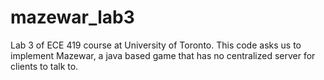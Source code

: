 mazewar_lab3
============
Lab 3 of ECE 419 course at University of Toronto. This code asks us to implement Mazewar, a java based game that has no centralized server for clients to talk to.
